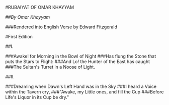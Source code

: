 #RUBAIYAT OF OMAR KHAYYAM

##*By Omar Khayyam*

###Rendered into English Verse by Edward Fitzgerald


#First Edition


##I.

###Awake! for Morning in the Bowl of Night
###Has flung the Stone that puts the Stars to Flight:
###And Lo! the Hunter of the East has caught
###The Sultan's Turret in a Noose of Light.


##II.

###Dreaming when Dawn's Left Hand was in the Sky
###I heard a Voice within the Tavern cry,
###"Awake, my Little ones, and fill the Cup
###Before Life's Liquor in its Cup be dry."